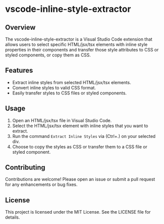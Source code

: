 # vscode-inline-style-extractor

## Overview

The vscode-inline-style-extractor is a Visual Studio Code extension that allows users to select specific HTML/jsx/tsx elements with inline style properties in their components and transfer those style attributes to CSS or styled components, or copy them as CSS.

## Features

- Extract inline styles from selected HTML/jsx/tsx elements.
- Convert inline styles to valid CSS format.
- Easily transfer styles to CSS files or styled components.

## Usage

1. Open an HTML/jsx/tsx file in Visual Studio Code.
2. Select the HTML/jsx/tsx element with inline styles that you want to extract.
3. Run the command `Extract Inline Styles` via (Ctrl+.) on your selected div.
4. Choose to copy the styles as CSS or transfer them to a CSS file or styled component.

## Contributing

Contributions are welcome! Please open an issue or submit a pull request for any enhancements or bug fixes.

## License

This project is licensed under the MIT License. See the LICENSE file for details.

